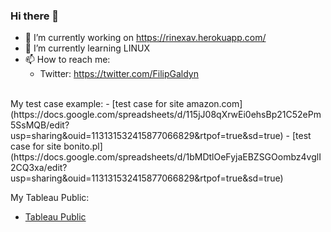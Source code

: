 ### Hi there 👋

- 🔭 I’m currently working on https://rinexav.herokuapp.com/
- 🌱 I’m currently learning LINUX
- 📫 How to reach me:
    - Twitter: https://twitter.com/FilipGaldyn


<br>
My test case example:
- [test case for site amazon.com](https://docs.google.com/spreadsheets/d/115jJ08qXrwEi0ehsBp21C52ePm5SsMQB/edit?usp=sharing&ouid=113131532415877066829&rtpof=true&sd=true)
- [test case for site bonito.pl](https://docs.google.com/spreadsheets/d/1bMDtlOeFyjaEBZSGOombz4vglI2CQ3xa/edit?usp=sharing&ouid=113131532415877066829&rtpof=true&sd=true)

My Tableau Public:
- [Tableau Public](https://public.tableau.com/app/profile/filipgaldyn#!/?newProfile=&activeTab=0)
